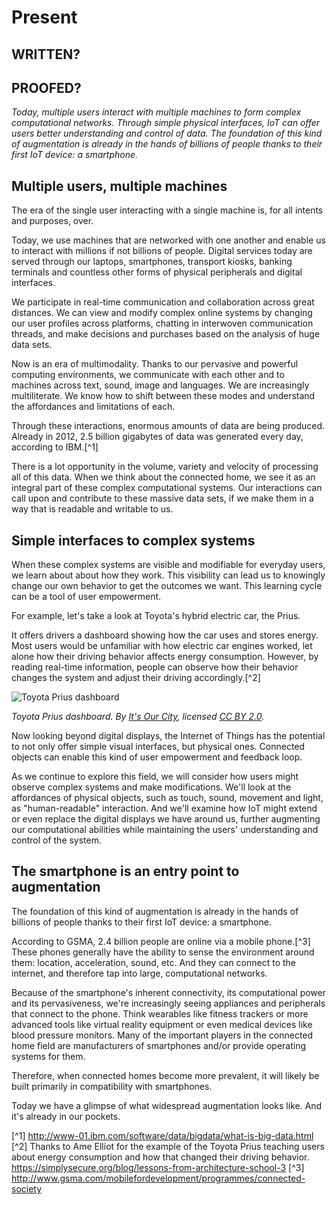 # Present
## WRITTEN?
## PROOFED?

*Today, multiple users interact with multiple machines to form complex computational networks. Through simple physical interfaces, IoT can offer users better understanding and control of data. The foundation of this kind of augmentation is already in the hands of billions of people thanks to their first IoT device: a smartphone.* 

## Multiple users, multiple machines

The era of the single user interacting with a single machine is, for all intents and purposes, over. 

Today, we use machines that are networked with one another and enable us to interact with millions if not billions of people. Digital services today are served through our laptops, smartphones, transport kiosks, banking terminals and countless other forms of physical peripherals and digital interfaces. 

We participate in real-time communication and collaboration across great distances. We can view and modify complex online systems by changing our user profiles across platforms, chatting in interwoven communication threads, and make decisions and purchases based on the analysis of huge data sets. 

Now is an era of multimodality. Thanks to our pervasive and powerful computing environments, we communicate with each other and to machines across text, sound, image and languages. We are increasingly multiliterate. We know how to shift between these modes and understand the affordances and limitations of each.     

Through these interactions, enormous amounts of data are being produced. Already in 2012, 2.5 billion gigabytes of data was generated every day, according to IBM.[^1]

There is a lot opportunity in the volume, variety and velocity of processing all of this data. When we think about the connected home, we see it as an integral part of these complex computational systems. Our interactions can call upon and contribute to these massive data sets, if we make them in a way that is readable and writable to us.  


## Simple interfaces to complex systems

When these complex systems are visible and modifiable for everyday users, we learn about about how they work. This visibility can lead us to knowingly change our own behavior to get the outcomes we want. This learning cycle can be a tool of user empowerment.

For example, let's take a look at Toyota's hybrid electric car, the Prius. 

It offers drivers a dashboard showing how the car uses and stores energy. Most users would be unfamiliar with how electric car engines worked, let alone how their driving behavior affects energy consumption. However, by reading real-time information, people can observe how their behavior changes the system and adjust their driving accordingly.[^2]  

![Toyota Prius dashboard](https://raw.githubusercontent.com/understanding-the-connected-home/book/master/img/prius_dashboard.jpg)

_Toyota Prius dashboard. By [It's Our City](https://www.flickr.com/photos/its_our_city/2838668732), licensed [CC BY 2.0](https://creativecommons.org/licenses/by/2.0)._

Now looking beyond digital displays, the Internet of Things has the potential to not only offer simple visual interfaces, but physical ones. Connected objects can enable this kind of user empowerment and feedback loop. 

As we continue to explore this field, we will consider how users might observe complex systems and make modifications. We'll look at the affordances of physical objects, such as touch, sound, movement and light, as "human-readable" interaction. And we'll examine how IoT might extend or even replace the digital displays we have around us, further augmenting our computational abilities while maintaining the users' understanding and control of the system.  

## The smartphone is an entry point to augmentation

The foundation of this kind of augmentation is already in the hands of billions of people thanks to their first IoT device: a smartphone.

According to GSMA, 2.4 billion people are online via a mobile phone.[^3] These phones generally have the ability to sense the environment around them: location, acceleration, sound, etc. And they can connect to the internet, and therefore tap into large, computational networks.  

Because of the smartphone's inherent connectivity, its computational power and its pervasiveness, we're increasingly seeing appliances and peripherals that connect to the phone. Think wearables like fitness trackers or more advanced tools like virtual reality equipment or even medical devices like blood pressure monitors. Many of the important players in the connected home field are manufacturers of smartphones and/or provide operating systems for them. 

Therefore, when connected homes become more prevalent, it will likely be built primarily in compatibility with smartphones. 

Today we have a glimpse of what widespread augmentation looks like. And it's already in our pockets. 

[^1] http://www-01.ibm.com/software/data/bigdata/what-is-big-data.html
[^2] Thanks to Ame Elliot for the example of the Toyota Prius teaching users about energy consumption and how that changed their driving behavior. https://simplysecure.org/blog/lessons-from-architecture-school-3
[^3] http://www.gsma.com/mobilefordevelopment/programmes/connected-society

